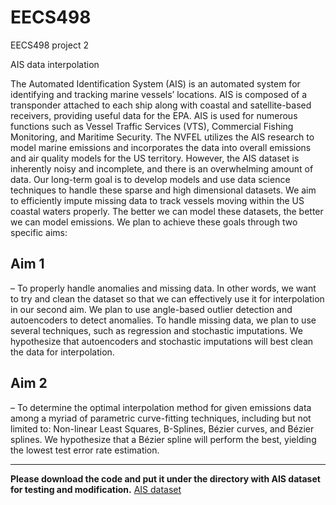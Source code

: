# EECS498
EECS498 project 2 

AIS data interpolation

The Automated Identification System (AIS) is an automated system for identifying and tracking marine vessels’ locations. AIS is composed of a transponder attached to each ship along with coastal and satellite-based receivers, providing useful data for the EPA. AIS is used for numerous functions such as Vessel Traffic Services (VTS), Commercial Fishing Monitoring, and Maritime Security. The NVFEL utilizes the AIS research to model marine emissions and incorporates the data into overall emissions and air quality models for the US territory. However, the AIS dataset is inherently noisy and incomplete, and there is an overwhelming amount of data.
Our long-term goal is to develop models and use data science techniques to handle these sparse and high dimensional datasets. We aim to efficiently impute missing data to track vessels moving within the US coastal waters properly. The better we can model these datasets, the better we can model emissions. We plan to achieve these goals through two specific aims:

## Aim 1 
– To properly handle anomalies and missing data. In other words, we want to try and clean the dataset so that we can effectively use it for interpolation in our second aim. We plan to use angle-based outlier detection and autoencoders to detect anomalies. To handle missing data, we plan to use several techniques, such as regression and stochastic imputations. We hypothesize that autoencoders and stochastic imputations will best clean the data for interpolation.

## Aim 2 
– To determine the optimal interpolation method for given emissions data among a myriad of parametric curve-fitting techniques, including but not limited to: Non-linear Least Squares, B-Splines, Bézier curves, and Bézier splines. We hypothesize that a Bézier spline will perform the best, yielding the lowest test error rate estimation.

***

**Please download the code and put it under the directory with AIS dataset for testing and modification.**
[AIS dataset](https://marinecadastre.gov/ais/)
